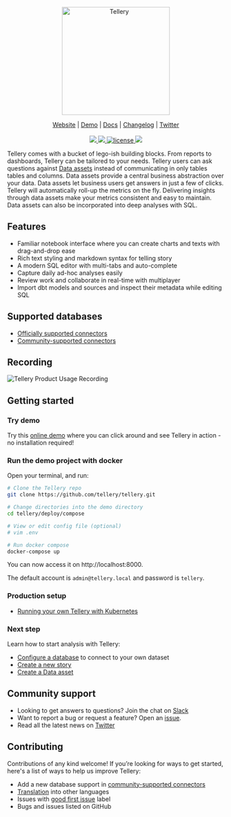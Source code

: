 <p align="center">
  <a href="https://tellery.io">
    <img src="https://tellery.io/img/logo-dark.png" width="250px" alt="Tellery" />
  </a>
</p>
<p align="center">
    <a href="https://tellery.io">Website</a> |
    <a href="https://demo.tellery.io">Demo</a> |
    <a href="https://tellery.io/docs">Docs</a> |
    <a href="https://tellery.io/docs/changelog">Changelog</a> |
    <a href="https://twitter.com/TelleryHQ">Twitter</a>
    <br /><br />
    <a href="https://github.com/tellery/tellery/actions/workflows/docker-tellery.yml">
        <img src="https://github.com/tellery/tellery/actions/workflows/docker-tellery.yml/badge.svg?branch=main" />
    </a>
    <a href="https://github.com/tellery/tellery/actions/workflows/codeql-analysis.yml">
        <img src="https://github.com/tellery/tellery/actions/workflows/codeql-analysis.yml/badge.svg" />
    </a>
    <a href="/LICENSE">
        <img alt="license" src="https://img.shields.io/github/license/tellery/tellery?logo=apache" alt="license" />
    </a>
    <a title="Crowdin" target="_blank" href="https://crowdin.com/project/tellery">
        <img src="https://badges.crowdin.net/tellery/localized.svg">
    </a>
</p>



Tellery comes with a bucket of lego-ish building blocks. From reports to dashboards, Tellery can be tailored to your needs. Tellery users can ask questions against [Data assets](https://demo.tellery.io/story/vtkequmHGz5QBD9WjVflU) instead of communicating in only tables tables and columns. Data assets provide a central business abstraction over your data. Data assets let business users get answers in just a few of clicks. Tellery will automatically roll-up the metrics on the fly. Delivering insights through data assets make your metrics consistent and easy to maintain. Data assets can also be incorporated into deep analyses with SQL.



## Features

- Familiar notebook interface where you can create charts and texts with drag-and-drop ease
- Rich text styling and markdown syntax for telling story
- A modern SQL editor with multi-tabs and auto-complete
- Capture daily ad-hoc analyses easily
- Review work and collaborate in real-time with multiplayer
- Import dbt models and sources and inspect their metadata while editing SQL


## Supported databases

- [Officially supported connectors](https://tellery.io/docs/available-connectors)
- [Community-supported connectors](https://github.com/tellery/community-supported-connectors)


## Recording

![Tellery Product Usage Recording](https://tellery.io/img/home/tellery-usage-recording.gif)



## Getting started


### Try demo


Try this [online demo](https://demo.tellery.io) where you can click around and see Tellery in action - no installation required!


### Run the demo project with docker

Open your terminal, and run:

```bash
# Clone the Tellery repo
git clone https://github.com/tellery/tellery.git

# Change directories into the demo directory
cd tellery/deploy/compose

# View or edit config file (optional)
# vim .env

# Run docker compose
docker-compose up
```
You can now access it on http://localhost:8000.

The default account is `admin@tellery.local` and password is `tellery`.


### Production setup

- [Running your own Tellery with Kubernetes](https://tellery.io/docs/getting-started/production-setup)


### Next step

Learn how to start analysis with Tellery:

- [Configure a database](https://tellery.io/docs/how-to-use/configure-database/) to connect to your own dataset
- [Create a new story](https://tellery.io/docs/how-to-use/create-story)
- [Create a Data asset](https://demo.tellery.io/story/vtkequmHGz5QBD9WjVflU)


## Community support

- Looking to get answers to questions? Join the chat on [Slack](https://join.slack.com/t/telleryio/shared_invite/zt-s37tgvo7-QBdpggK_uG6QqJVWhSXlFg)
- Want to report a bug or request a feature? Open an [issue](/issues/new).
- Read all the latest news on [Twitter](https://twitter.com/telleryhq)


## Contributing


Contributions of any kind welcome! If you’re looking for ways to get started, here's a list of ways to help us improve Tellery:


- Add a new database support in [community-supported connectors](https://github.com/tellery/community-supported-connectors)
- [Translation](https://crowdin.com/project/tellery) into other languages
- Issues with [good first issue](https://github.com/tellery/tellery/issues?q=is%3Aissue+is%3Aopen+label%3A%22good+first+issue%22) label
- Bugs and issues listed on GitHub

